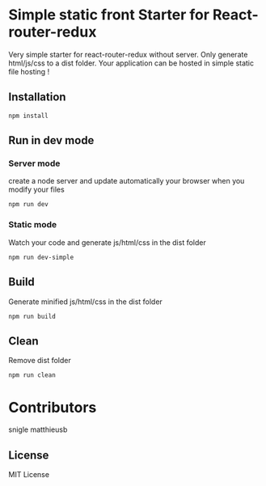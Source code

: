 # Simple static front Starter for React-router-redux

Very simple starter for react-router-redux without server. Only generate html/js/css to a dist folder. Your application can be hosted in simple static file hosting !

## Installation
```
npm install
```

## Run in dev mode

### Server mode
create a node server and update automatically your browser when you modify your files
```
npm run dev
```

### Static mode
Watch your code and generate js/html/css in the dist folder
```
npm run dev-simple
```

## Build
Generate minified js/html/css in the dist folder
```
npm run build
```

## Clean
Remove dist folder
```
npm run clean
```

# Contributors

snigle
matthieusb

## License

MIT License
